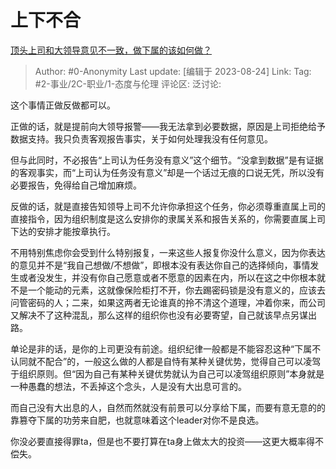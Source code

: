 # 上下不合
[顶头上司和大领导意见不一致，做下属的该如何做？](https://www.zhihu.com/question/618050330/answer/3179774747)

> Author: #0-Anonymity
> Last update: [编辑于 2023-08-24]
> Link:
> Tag: #2-事业/2C-职业/1-态度与伦理 
> 评论区:
> 泛讨论:

这个事情正做反做都可以。

正做的话，就是提前向大领导报警——我无法拿到必要数据，原因是上司拒绝给予数据支持。我只负责客观报告事实，关于如何处理我没有任何意见。

但与此同时，不必报告“上司认为任务没有意义”这个细节。“没拿到数据”是有证据的客观事实，而“上司认为任务没有意义”却是一个话过无痕的口说无凭，所以没有必要报告，免得给自己增加麻烦。

反做的话，就是直接告知领导上司不允许你承担这个任务，你必须尊重直属上司的直接指令，因为组织制度是这么安排你的隶属关系和报告关系的，你需要直属上司下达的安排才能按章执行。

不用特别焦虑你会受到什么特别报复，一来这些人报复你没什么意义，因为你表达的意见并不是“我自己想做/不想做”，即根本没有表达你自己的选择倾向，事情发生或者没发生，并没有你自己愿意或者不愿意的因素在内，所以在这之中你根本就不是一个能动的元素，这就像保险柜打不开，你去踢密码锁是没有意义的，应该去问管密码的人；二来，如果这两者无论谁真的拎不清这个道理，冲着你来，而公司又解决不了这种混乱，那么这样的组织你也没有必要寄望，自己就该早点另谋出路。

单论是非的话，是你的上司更没有前途。组织纪律一般都是不能容忍这种“下属不认同就不配合”的，一般这么做的人都是自恃有某种关键优势，觉得自己可以凌驾于组织原则。但“因为自己有某种关键优势就认为自己可以凌驾组织原则”本身就是一种愚蠢的想法，不丢掉这个念头，人是没有大出息可言的。

而自己没有大出息的人，自然而然就没有前景可以分享给下属，而要有意无意的的靠篡夺下属的功劳来自肥，也就意味着这个leader对你不是良选。

你没必要直接得罪ta，但是也不要打算在ta身上做太大的投资——这更大概率得不偿失。